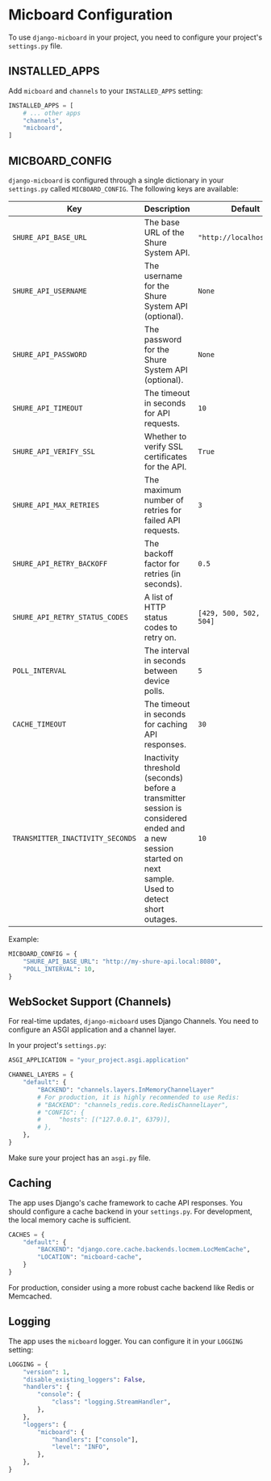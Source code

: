 # Micboard Configuration

To use `django-micboard` in your project, you need to configure your project's `settings.py` file.

## INSTALLED_APPS

Add `micboard` and `channels` to your `INSTALLED_APPS` setting:

```python
INSTALLED_APPS = [
    # ... other apps
    "channels",
    "micboard",
]
```

## MICBOARD_CONFIG

`django-micboard` is configured through a single dictionary in your `settings.py` called `MICBOARD_CONFIG`. The following keys are available:

| Key | Description | Default |
| --- | --- | --- |
| `SHURE_API_BASE_URL` | The base URL of the Shure System API. | `"http://localhost:8080"` |
| `SHURE_API_USERNAME` | The username for the Shure System API (optional). | `None` |
| `SHURE_API_PASSWORD` | The password for the Shure System API (optional). | `None` |
| `SHURE_API_TIMEOUT` | The timeout in seconds for API requests. | `10` |
| `SHURE_API_VERIFY_SSL` | Whether to verify SSL certificates for the API. | `True` |
| `SHURE_API_MAX_RETRIES` | The maximum number of retries for failed API requests. | `3` |
| `SHURE_API_RETRY_BACKOFF` | The backoff factor for retries (in seconds). | `0.5` |
| `SHURE_API_RETRY_STATUS_CODES` | A list of HTTP status codes to retry on. | `[429, 500, 502, 503, 504]` |
| `POLL_INTERVAL` | The interval in seconds between device polls. | `5` |
| `CACHE_TIMEOUT` | The timeout in seconds for caching API responses. | `30` |
| `TRANSMITTER_INACTIVITY_SECONDS` | Inactivity threshold (seconds) before a transmitter session is considered ended and a new session started on next sample. Used to detect short outages. | `10` |

Example:

```python
MICBOARD_CONFIG = {
    "SHURE_API_BASE_URL": "http://my-shure-api.local:8080",
    "POLL_INTERVAL": 10,
}
```

## WebSocket Support (Channels)

For real-time updates, `django-micboard` uses Django Channels. You need to configure an ASGI application and a channel layer.

In your project's `settings.py`:

```python
ASGI_APPLICATION = "your_project.asgi.application"

CHANNEL_LAYERS = {
    "default": {
        "BACKEND": "channels.layers.InMemoryChannelLayer"
        # For production, it is highly recommended to use Redis:
        # "BACKEND": "channels_redis.core.RedisChannelLayer",
        # "CONFIG": {
        #     "hosts": [("127.0.0.1", 6379)],
        # },
    },
}
```

Make sure your project has an `asgi.py` file.

## Caching

The app uses Django's cache framework to cache API responses. You should configure a cache backend in your `settings.py`. For development, the local memory cache is sufficient.

```python
CACHES = {
    "default": {
        "BACKEND": "django.core.cache.backends.locmem.LocMemCache",
        "LOCATION": "micboard-cache",
    }
}
```

For production, consider using a more robust cache backend like Redis or Memcached.

## Logging

The app uses the `micboard` logger. You can configure it in your `LOGGING` setting:

```python
LOGGING = {
    "version": 1,
    "disable_existing_loggers": False,
    "handlers": {
        "console": {
            "class": "logging.StreamHandler",
        },
    },
    "loggers": {
        "micboard": {
            "handlers": ["console"],
            "level": "INFO",
        },
    },
}
```
